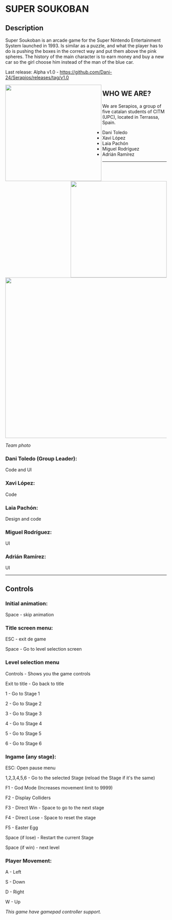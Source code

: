 # SUPER SOUKOBAN

## Description
 Super Soukoban is an arcade game for the Super Nintendo Entertainment System launched in 1993. Is similar as a puzzle, and what the player has to do is pushing the boxes in the correct way and put them above the pink spheres. The history of the main character is to earn money and buy a new car so the girl choose him instead of the man of the blue car.
 
 
Last release:
Alpha v1.0 - https://github.com/Dani-24/Serapios/releases/tag/v1.0

 <img align="left" width="300" height="300" src="http://www.emulanium.com/images/snes/Super%20Soukoban.png">
 <img align="right" width="300" height="300" src="https://cdn.discordapp.com/attachments/818140279147724820/835096871692533771/serapios_logo.png">
 
 ## WHO WE ARE?
 We are Serapios, a group of five catalan students of CITM (UPC), located in Terrassa, Spain.
 - Dani Toledo
 - Xavi López
 - Laia Pachón
 - Miguel Rodríguez
 - Adrián Ramírez


***

<img align="middle" width="700" height="500" src="https://cdn.discordapp.com/attachments/818140279147724820/848592806691471360/IMG-20210527-WA0023_1.jpg">

*Team photo*


### Dani Toledo (Group Leader):
 Code and UI
### Xavi López:
 Code
### Laia Pachón:
 Design and code
### Miguel Rodríguez:
 UI 
### Adrián Ramírez:
 UI 
 
***

## Controls
### Initial animation:
Space - skip animation

### Title screen menu:
ESC - exit de game

Space - Go to level selection screen

### Level selection menu
Controls - Shows you the game controls

Exit to title - Go back to title

1 - Go to Stage 1

2 - Go to Stage 2

3 - Go to Stage 3

4 - Go to Stage 4

5 - Go to Stage 5

6 - Go to Stage 6

### Ingame (any stage):
ESC: Open pause menu

1,2,3,4,5,6 - Go to the selected Stage (reload the Stage if it's the same)

F1 - God Mode (Increases movement limit to 9999)

F2 - Display Colliders

F3 - Direct Win - Space to go to the next stage

F4 - Direct Lose - Space to reset the stage

F5 - Easter Egg

Space (if lose) - Restart the current Stage

Space (if win) - next level

### Player Movement:
A - Left

S - Down

D - Right

W - Up

*This game have gamepad controller support.*
